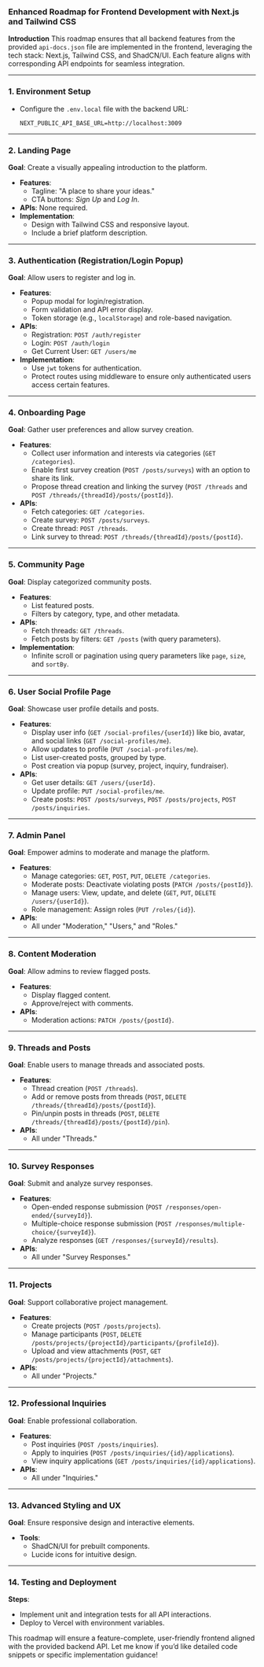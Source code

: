 ### Enhanced Roadmap for Frontend Development with Next.js and Tailwind CSS

**Introduction**
This roadmap ensures that all backend features from the provided `api-docs.json` file are implemented in the frontend, leveraging the tech stack: Next.js, Tailwind CSS, and ShadCN/UI. Each feature aligns with corresponding API endpoints for seamless integration.

---

### **1. Environment Setup**
- Configure the `.env.local` file with the backend URL:
  ```env
  NEXT_PUBLIC_API_BASE_URL=http://localhost:3009
  ```

---

### **2. Landing Page**
**Goal**: Create a visually appealing introduction to the platform.
- **Features**:
  - Tagline: "A place to share your ideas."
  - CTA buttons: *Sign Up* and *Log In*.
- **APIs**: None required.
- **Implementation**:
  - Design with Tailwind CSS and responsive layout.
  - Include a brief platform description.

---

### **3. Authentication (Registration/Login Popup)**
**Goal**: Allow users to register and log in.
- **Features**:
  - Popup modal for login/registration.
  - Form validation and API error display.
  - Token storage (e.g., `localStorage`) and role-based navigation.
- **APIs**:
  - Registration: `POST /auth/register`
  - Login: `POST /auth/login`
  - Get Current User: `GET /users/me`
- **Implementation**:
  - Use `jwt` tokens for authentication.
  - Protect routes using middleware to ensure only authenticated users access certain features.

---

### **4. Onboarding Page**
**Goal**: Gather user preferences and allow survey creation.
- **Features**:
  - Collect user information and interests via categories (`GET /categories`).
  - Enable first survey creation (`POST /posts/surveys`) with an option to share its link.
  - Propose thread creation and linking the survey (`POST /threads` and `POST /threads/{threadId}/posts/{postId}`).
- **APIs**:
  - Fetch categories: `GET /categories`.
  - Create survey: `POST /posts/surveys`.
  - Create thread: `POST /threads`.
  - Link survey to thread: `POST /threads/{threadId}/posts/{postId}`.

---

### **5. Community Page**
**Goal**: Display categorized community posts.
- **Features**:
  - List featured posts.
  - Filters by category, type, and other metadata.
- **APIs**:
  - Fetch threads: `GET /threads`.
  - Fetch posts by filters: `GET /posts` (with query parameters).
- **Implementation**:
  - Infinite scroll or pagination using query parameters like `page`, `size`, and `sortBy`.

---

### **6. User Social Profile Page**
**Goal**: Showcase user profile details and posts.
- **Features**:
  - Display user info (`GET /social-profiles/{userId}`) like bio, avatar, and social links (`GET /social-profiles/me`).
  - Allow updates to profile (`PUT /social-profiles/me`).
  - List user-created posts, grouped by type.
  - Post creation via popup (survey, project, inquiry, fundraiser).
- **APIs**:
  - Get user details: `GET /users/{userId}`.
  - Update profile: `PUT /social-profiles/me`.
  - Create posts: `POST /posts/surveys`, `POST /posts/projects`, `POST /posts/inquiries`.

---

### **7. Admin Panel**
**Goal**: Empower admins to moderate and manage the platform.
- **Features**:
  - Manage categories: `GET`, `POST`, `PUT`, `DELETE /categories`.
  - Moderate posts: Deactivate violating posts (`PATCH /posts/{postId}`).
  - Manage users: View, update, and delete (`GET`, `PUT`, `DELETE /users/{userId}`).
  - Role management: Assign roles (`PUT /roles/{id}`).
- **APIs**:
  - All under "Moderation," "Users," and "Roles."

---

### **8. Content Moderation**
**Goal**: Allow admins to review flagged posts.
- **Features**:
  - Display flagged content.
  - Approve/reject with comments.
- **APIs**:
  - Moderation actions: `PATCH /posts/{postId}`.

---

### **9. Threads and Posts**
**Goal**: Enable users to manage threads and associated posts.
- **Features**:
  - Thread creation (`POST /threads`).
  - Add or remove posts from threads (`POST`, `DELETE /threads/{threadId}/posts/{postId}`).
  - Pin/unpin posts in threads (`POST`, `DELETE /threads/{threadId}/posts/{postId}/pin`).
- **APIs**:
  - All under "Threads."

---

### **10. Survey Responses**
**Goal**: Submit and analyze survey responses.
- **Features**:
  - Open-ended response submission (`POST /responses/open-ended/{surveyId}`).
  - Multiple-choice response submission (`POST /responses/multiple-choice/{surveyId}`).
  - Analyze responses (`GET /responses/{surveyId}/results`).
- **APIs**:
  - All under "Survey Responses."

---

### **11. Projects**
**Goal**: Support collaborative project management.
- **Features**:
  - Create projects (`POST /posts/projects`).
  - Manage participants (`POST`, `DELETE /posts/projects/{projectId}/participants/{profileId}`).
  - Upload and view attachments (`POST`, `GET /posts/projects/{projectId}/attachments`).
- **APIs**:
  - All under "Projects."

---

### **12. Professional Inquiries**
**Goal**: Enable professional collaboration.
- **Features**:
  - Post inquiries (`POST /posts/inquiries`).
  - Apply to inquiries (`POST /posts/inquiries/{id}/applications`).
  - View inquiry applications (`GET /posts/inquiries/{id}/applications`).
- **APIs**:
  - All under "Inquiries."

---

### **13. Advanced Styling and UX**
**Goal**: Ensure responsive design and interactive elements.
- **Tools**:
  - ShadCN/UI for prebuilt components.
  - Lucide icons for intuitive design.

---

### **14. Testing and Deployment**
**Steps**:
- Implement unit and integration tests for all API interactions.
- Deploy to Vercel with environment variables.

This roadmap will ensure a feature-complete, user-friendly frontend aligned with the provided backend API. Let me know if you’d like detailed code snippets or specific implementation guidance!